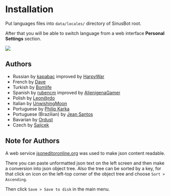# Installation

Put languages files into `data/locales/` directory of SinusBot root.

After that you will be able to switch language from a web interface **Personal Settings** section.

![](http://i.imgur.com/3MFXfjV.png)

## Authors

* Russian by [kapabac](https://forum.sinusbot.com/resources/authors/kapabac.724/) improved by [HarpyWar](https://forum.sinusbot.com/resources/authors/harpywar.4055/)
* French by [Dave](https://forum.sinusbot.com/resources/authors/dave.957/)
* Turkish by [Bomlife](https://forum.sinusbot.com/resources/authors/bomlife.1246/)
* Spanish by [rubencm](https://forum.sinusbot.com/resources/authors/rubencm.3889/) improved by [AlienigenaGamer](https://forum.sinusbot.com/resources/authors/alienigenagamer.2531/)
* Polish by [Leon@rdo](https://forum.sinusbot.com/resources/authors/leon-rdo.852/)
* Italian by [UnwishingMoon](https://forum.sinusbot.com/resources/authors/unwishingmoon.252/)
* Portuguese by [Philip Karka](https://forum.sinusbot.com/resources/authors/philip-karka.7100/)
* Portuguese (Brazilian) by [Jean Santos](https://forum.sinusbot.com/resources/authors/jean-santos.1273/)
* Bavarian by [Ordust](https://forum.sinusbot.com/resources/authors/ordust.6776/)
* Czech by [Sajicek](https://forum.sinusbot.com/resources/authors/sajicek.11563/)

## Note for Authors
A web service [jsoneditoronline.org](http://jsoneditoronline.org/) was used to make json content readable. 

There you can paste unformatted json text on the left screen and then make a conversion into json object tree. Also the tree can be sorted by a key, for that click on icon on the left-top corner of the object tree and choose `Sort > Ascending`.

Then click `Save > Save to disk` in the main menu.
